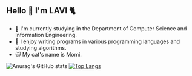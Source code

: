 ## Hello 👋 I'm LAVI :cat2:

- :seedling: I'm currently studying in the Department of Computer Science and Information Engineering.
- :croissant: I enjoy writing programs in various programming languages and studying algorithms.
- :cat: My cat's name is Momi.

![Anurag's GitHub stats](https://github-readme-stats.vercel.app/api?username=LAVI724&show_icons=true&theme=radical)
[![Top Langs](https://github-readme-stats.vercel.app/api/top-langs/?username=LAVI724&layout=compact&show_icons=true&theme=radical)](https://github.com/anuraghazra/github-readme-stats)
